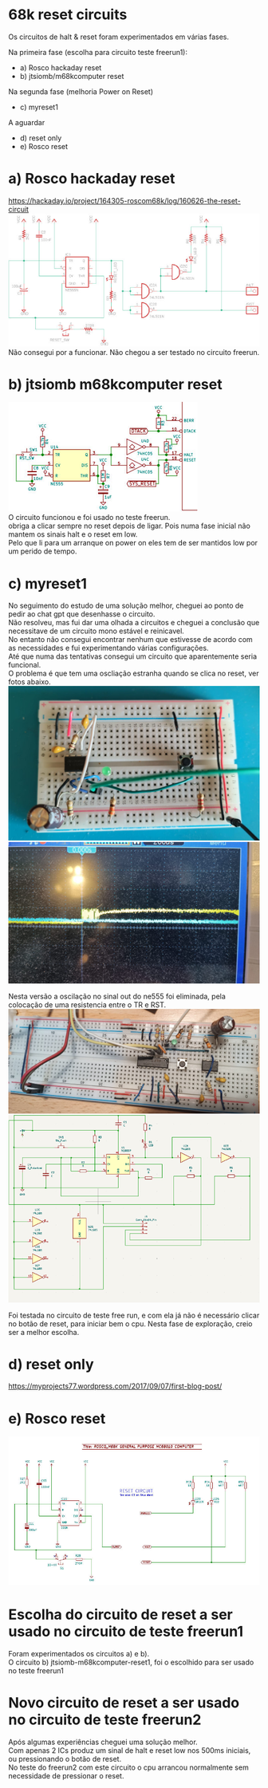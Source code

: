 # 68k reset circuits 
Os circuitos de halt & reset foram experimentados em várias fases.

Na primeira fase (escolha para circuito teste freerun1):
- a) Rosco hackaday reset
- b) jtsiomb/m68kcomputer reset

Na segunda fase (melhoria Power on Reset)  
- c) myreset1

A aguardar
- d) reset only
- e) Rosco reset


# a) Rosco hackaday reset
https://hackaday.io/project/164305-roscom68k/log/160626-the-reset-circuit
![alt text](https://github.com/inaciose/68000x/blob/main/explorations/reset/roscom68k-hackday/roscom68k-hackday-reset1.jpeg?raw=true)  
Não consegui por a funcionar. Não chegou a ser testado no circuito freerun.
  
# b) jtsiomb m68kcomputer reset
![alt text](https://github.com/inaciose/68000x/blob/main/explorations/reset/jtsiomb-m68kcomputer/jtsiomb-m68kcomputer-reset1.jpg?raw=true)  
O circuito funcionou e foi usado no teste freerun.  
obriga a clicar sempre no reset depois de ligar. Pois numa fase inicial não mantem os sinais halt e o reset em low.  
Pelo que li para um arranque on power on eles tem de ser mantidos low por um perido de tempo.  

# c) myreset1
No seguimento do estudo de uma solução melhor, cheguei ao ponto de pedir ao chat gpt que desenhasse o circuito.  
Não resolveu, mas fui dar uma olhada a circuitos e cheguei a conclusão que necessitave de um circuito mono estável e reinicavel.  
No entanto não consegui encontrar nenhum que estivesse de acordo com as necessidades e fui experimentando várias configurações.  
Até que numa das tentativas consegui um circuito que aparentemente seria funcional.  
O problema é que tem uma oscliação estranha quando se clica no reset, ver fotos abaixo.  
![alt text](https://github.com/inaciose/68000x/blob/main/explorations/reset/68kmyreset1/68kmyreset1-bb1.jpeg?raw=true)  
![alt text](https://github.com/inaciose/68000x/blob/main/explorations/reset/68kmyreset1/68kmyreset1-bb1-signal1.jpeg?raw=true)

Nesta versão a oscilação no sinal out do ne555 foi eliminada, pela colocação de uma resistencia entre o TR e RST.
![alt text](https://github.com/inaciose/68000x/blob/main/explorations/reset/68kmyreset1/68kmyreset1-bb2.jpeg?raw=true)  
![alt text](https://github.com/inaciose/68000x/blob/main/explorations/reset/68kmyreset1/68kmyreset1.png?raw=true)

Foi testada no circuito de teste free run, e com ela já não é necessário clicar no botão de reset, para iniciar bem o cpu.
Nesta fase de exploração, creio ser a melhor escolha.

# d) reset only
https://myprojects77.wordpress.com/2017/09/07/first-blog-post/  

# e) Rosco reset
![alt text](https://github.com/inaciose/68000x/blob/main/explorations/reset/rosco-m68kcomputer/rosco-m68kcomputer-reset1.jpg?raw=true)  
  

# Escolha do circuito de reset a ser usado no circuito de teste freerun1
Foram experimentados os circuitos a) e b).  
O circuito b) jtsiomb-m68kcomputer-reset1, foi o escolhido para ser usado no teste freerun1  

# Novo circuito de reset a ser usado no circuito de teste freerun2
Após algumas experiências cheguei uma solução melhor.  
Com apenas 2 ICs produz um sinal de halt e reset low nos 500ms iniciais, ou pressionando o botão de reset.  
No teste do freerun2 com este circuito o cpu arrancou normalmente sem necessidade de pressionar o reset.  




